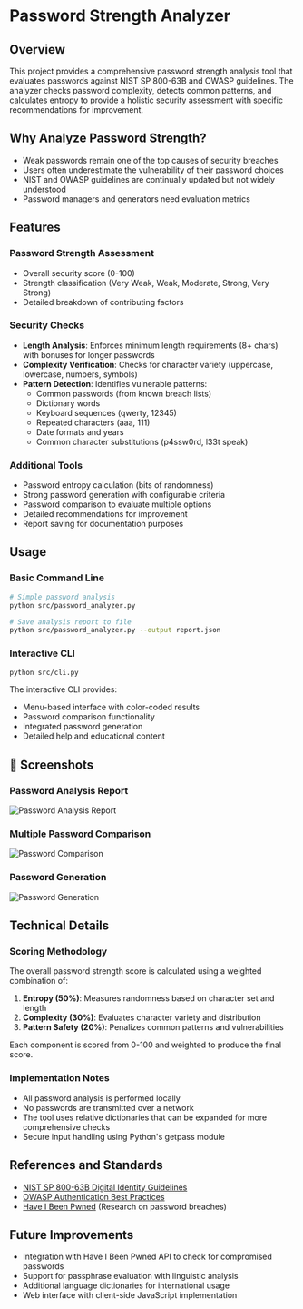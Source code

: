 # Password Strength Analyzer

## Overview
This project provides a comprehensive password strength analysis tool that evaluates passwords against NIST SP 800-63B and OWASP guidelines. The analyzer checks password complexity, detects common patterns, and calculates entropy to provide a holistic security assessment with specific recommendations for improvement.

## Why Analyze Password Strength?
- Weak passwords remain one of the top causes of security breaches
- Users often underestimate the vulnerability of their password choices
- NIST and OWASP guidelines are continually updated but not widely understood
- Password managers and generators need evaluation metrics

## Features

### Password Strength Assessment
- Overall security score (0-100)
- Strength classification (Very Weak, Weak, Moderate, Strong, Very Strong)
- Detailed breakdown of contributing factors

### Security Checks
- **Length Analysis**: Enforces minimum length requirements (8+ chars) with bonuses for longer passwords
- **Complexity Verification**: Checks for character variety (uppercase, lowercase, numbers, symbols)
- **Pattern Detection**: Identifies vulnerable patterns:
  - Common passwords (from known breach lists)
  - Dictionary words
  - Keyboard sequences (qwerty, 12345)
  - Repeated characters (aaa, 111)
  - Date formats and years
  - Common character substitutions (p4ssw0rd, l33t speak)

### Additional Tools
- Password entropy calculation (bits of randomness)
- Strong password generation with configurable criteria
- Password comparison to evaluate multiple options
- Detailed recommendations for improvement
- Report saving for documentation purposes

## Usage

### Basic Command Line
```bash
# Simple password analysis
python src/password_analyzer.py

# Save analysis report to file
python src/password_analyzer.py --output report.json
```

### Interactive CLI
```bash
python src/cli.py
```

The interactive CLI provides:
- Menu-based interface with color-coded results
- Password comparison functionality
- Integrated password generation
- Detailed help and educational content

## 📸 Screenshots

### Password Analysis Report
![Password Analysis Report](screenshots/password_analysis.png)

### Multiple Password Comparison
![Password Comparison](screenshots/password_comparison.png)

### Password Generation
![Password Generation](screenshots/password_generation.png)

## Technical Details

### Scoring Methodology
The overall password strength score is calculated using a weighted combination of:

1. **Entropy (50%)**: Measures randomness based on character set and length
2. **Complexity (30%)**: Evaluates character variety and distribution
3. **Pattern Safety (20%)**: Penalizes common patterns and vulnerabilities

Each component is scored from 0-100 and weighted to produce the final score.

### Implementation Notes
- All password analysis is performed locally
- No passwords are transmitted over a network
- The tool uses relative dictionaries that can be expanded for more comprehensive checks
- Secure input handling using Python's getpass module

## References and Standards
- [NIST SP 800-63B Digital Identity Guidelines](https://pages.nist.gov/800-63-3/sp800-63b.html)
- [OWASP Authentication Best Practices](https://cheatsheetseries.owasp.org/cheatsheets/Authentication_Cheat_Sheet.html)
- [Have I Been Pwned](https://haveibeenpwned.com/) (Research on password breaches)

## Future Improvements
- Integration with Have I Been Pwned API to check for compromised passwords
- Support for passphrase evaluation with linguistic analysis
- Additional language dictionaries for international usage
- Web interface with client-side JavaScript implementation